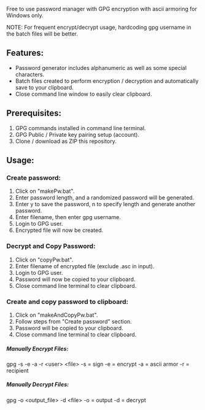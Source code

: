 Free to use password manager with GPG encryption with ascii armoring for Windows only.

NOTE: For frequent encrypt/decrypt usage, hardcoding gpg username in the batch files will be better. 

## Features:
  - Password generator includes alphanumeric as well as some special characters.
  - Batch files created to perform encryption / decryption and automatically save to your clipboard.
  - Close command line window to easily clear clipboard.

## Prerequisites:
1. GPG commands installed in command line terminal.
2. GPG Public / Private key pairing setup (account).
3. Clone / download as ZIP this repository.

## Usage:

### Create password: 
1. Click on "makePw.bat".
2. Enter password length, and a randomized password will be generated.
3. Enter y to save the password, n to specify length and generate another password. 
4. Enter filename, then enter gpg username.
5. Login to GPG user.
6. Encrypted file will now be created.

### Decrypt and Copy Password:
1. Click on "copyPw.bat".
2. Enter filename of encrypted file (exclude .asc in input).
3. Login to GPG user.
4. Password will now be copied to your clipboard. 
5. Close command line terminal to clear clipboard.

### Create and copy password to clipboard: 
1. Click on "makeAndCopyPw.bat". 
2. Follow steps from "Create password" section. 
3. Password will be copied to your clipboard. 
4. Close command line terminal to clear clipboard.

##### Manually Encrypt Files:
gpg -s -e -a -r \<user> \<file>
-s = sign
-e = encrypt
-a = ascii armor
-r = recipient

##### Manually Decrypt Files:
gpg -o \<output_file> -d \<file>
-o = output
-d = decrypt
